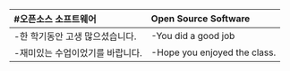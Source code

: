 | #오픈소스 소프트웨어| Open Source Software |
|:-------|:-------|
| -한 학기동안 고생 많으셨습니다. | -You did a good job |
| -재미있는 수업이었기를 바랍니다. | -Hope you enjoyed the class. |
